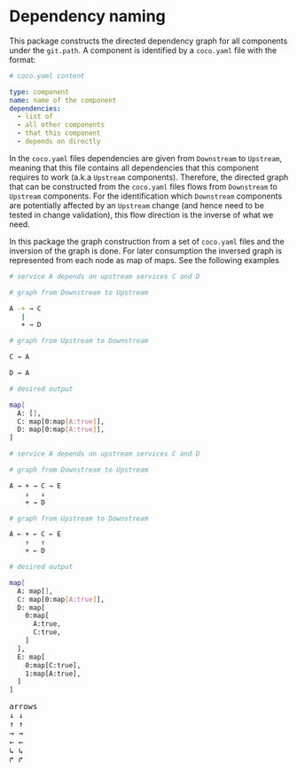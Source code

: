 # Dependency naming

This package constructs the directed dependency graph for all components under
the `git.path`. A component is identified by a `coco.yaml` file with the format:

```yaml
# coco.yaml content

type: component
name: name of the component
dependencies:
  - list of
  - all other components
  - that this component
  - depends on directly
```

In the `coco.yaml` files dependencies are given from `Downstream` to `Upstream`,
meaning that this file contains all dependencies that this component requires to
work (a.k.a `Upstream` components). Therefore, the directed graph that can be
constructed from the `coco.yaml` files flows from `Downstream` to `Upstream`
components. For the identification which `Downstream` components are potentially
affected by an `Upstream` change (and hence need to be tested in change
validation), this flow direction is the inverse of what we need.

In this package the graph construction from a set of `coco.yaml` files and the
inversion of the graph is done. For later consumption the inversed graph is
represented from each node as map of maps. See the following examples

```sh
# service A depends on upstream services C and D

# graph from Downstream to Upstream

A -+ → C
   |
   + → D

# graph from Upstream to Downstream

C → A

D → A

# desired output

map[
  A: [],
  C: map[0:map[A:true]],
  D: map[0:map[A:true]],
]
```

```sh
# service A depends on upstream services C and D

# graph from Downstream to Upstream

A → + → C → E
    ↓   ↓
    + → D

# graph from Upstream to Downstream

A ← + ← C ← E
    ↑   ↑
    + ← D

# desired output

map[
  A: map[],
  C: map[0:map[A:true]],
  D: map[
    0:map[
      A:true,
      C:true,
    ]
  ],
  E: map[
    0:map[C:true],
    1:map[A:true],
  ]
]
```

<pre>
arrows
&#8595 ↓
&#8593 ↑
&#8594 →
&#8592 ←
&#8627 ↳
&#8625 ↱
</pre>

